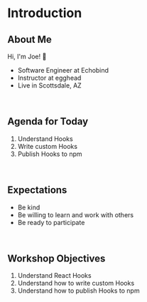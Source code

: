 # Introduction

## About Me

Hi, I'm Joe! 👋

- Software Engineer at Echobind
- Instructor at egghead
- Live in Scottsdale, AZ

<br/>

## Agenda for Today

1. Understand Hooks
2. Write custom Hooks
3. Publish Hooks to npm

<br/>

## Expectations

- Be kind
- Be willing to learn and work with others
- Be ready to participate

<br/>

## Workshop Objectives

1. Understand React Hooks
2. Understand how to write custom Hooks
3. Understand how to publish Hooks to npm
